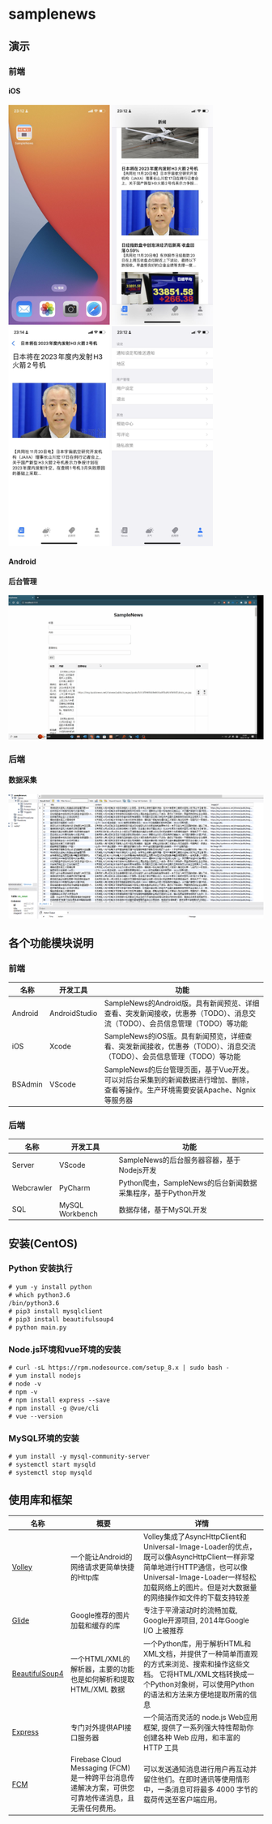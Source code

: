 # samplenews

## 演示
### 前端
#### iOS

<img src="https://github.com/xingmen431/samplenews/blob/master/doc/iOS_1.jpg" width="200"/> <img src="https://github.com/xingmen431/samplenews/blob/master/doc/iOS_2.jpg" width="200"/><img src="https://github.com/xingmen431/samplenews/blob/master/doc/iOS_3.jpg" width="200"/>
<img src="https://github.com/xingmen431/samplenews/blob/master/doc/iOS_4.png" width="200"/>
#### Android

#### 后台管理
![image](https://github.com/xingmen431/samplenews/blob/master/doc/vue.gif)
### 后端

#### 数据采集
![image](https://github.com/xingmen431/samplenews/blob/master/doc/%E9%87%87%E9%9B%86.png)
## 各个功能模块说明
### 前端
| 名称 | 开发工具 | 功能 |
| ---- | ---- | ---- |
| Android | AndroidStudio | SampleNews的Android版。具有新闻预览、详细查看、突发新闻接收，优惠券（TODO）、消息交流（TODO）、会员信息管理（TODO）等功能 |
| iOS | Xcode | SampleNews的iOS版。具有新闻预览，详细查看、突发新闻接收，优惠券（TODO）、消息交流（TODO）、会员信息管理（TODO）等功能|
| BSAdmin | VScode | SampleNews的后台管理页面，基于Vue开发。可以对后台采集到的新闻数据进行增加、删除，查看等操作。生产环境需要安装Apache、Ngnix等服务器 |

### 后端
| 名称 | 开发工具 | 功能 |
| ---- | ---- | ---- |
| Server | VScode | SampleNews的后台服务器容器，基于Nodejs开发 |
| Webcrawler | PyCharm | Python爬虫，SampleNews的后台新闻数据采集程序，基于Python开发 |
| SQL | MySQL Workbench | 数据存储，基于MySQL开发 |

## 安装(CentOS)
### Python 安装执行
```
# yum -y install python
# which python3.6
/bin/python3.6
# pip3 install mysqlclient
# pip3 install beautifulsoup4
# python main.py
```
### Node.js环境和vue环境的安装
```
# curl -sL https://rpm.nodesource.com/setup_8.x | sudo bash -
# yum install nodejs
# node -v
# npm -v
# npm install express --save
# npm install -g @vue/cli
# vue --version
```
### MySQL环境的安装
```
# yum install -y mysql-community-server
# systemctl start mysqld
# systemctl stop mysqld
```

## 使用库和框架
| 名称 | 概要 | 详情|
| ---- | ---- |---- |
| [Volley](https://github.com/mcxiaoke/android-volley) | 一个能让Android的网络请求更简单快捷的Http库 |Volley集成了AsyncHttpClient和Universal-Image-Loader的优点，既可以像AsyncHttpClient一样非常简单地进行HTTP通信，也可以像Universal-Image-Loader一样轻松加载网络上的图片。但是对大数据量的网络操作如文件的下载支持较差|
| [Glide](https://github.com/bumptech/glide) | Google推荐的图片加载和缓存的库 |专注于平滑滚动时的流畅加载, Google开源项目, 2014年Google I/O 上被推荐|
| [BeautifulSoup4](https://pypi.org/project/beautifulsoup4/) | 一个HTML/XML的解析器，主要的功能也是如何解析和提取HTML/XML 数据 |一个Python库，用于解析HTML和XML文档，并提供了一种简单而直观的方式来浏览、搜索和操作这些文档。 它将HTML/XML文档转换成一个Python对象树，可以使用Python的语法和方法来方便地提取所需的信息|
| [Express](https://expressjs.com/) | 专门对外提供API接口服务器 |一个简洁而灵活的 node.js Web应用框架, 提供了一系列强大特性帮助你创建各种 Web 应用，和丰富的 HTTP 工具|
|[FCM](https://firebase.google.com/docs/cloud-messaging)|Firebase Cloud Messaging (FCM) 是一种跨平台消息传递解决方案，可供您可靠地传递消息，且无需任何费用。|可以发送通知消息进行用户再互动并留住他们。在即时通讯等使用情形中，一条消息可将最多 4000 字节的载荷传送至客户端应用。|
